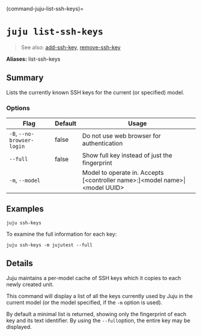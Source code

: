 (command-juju-list-ssh-keys)=
# `juju list-ssh-keys`
> See also: [add-ssh-key](#add-ssh-key), [remove-ssh-key](#remove-ssh-key)

**Aliases:** list-ssh-keys

## Summary
Lists the currently known SSH keys for the current (or specified) model.

### Options
| Flag | Default | Usage |
| --- | --- | --- |
| `-B`, `--no-browser-login` | false | Do not use web browser for authentication |
| `--full` | false | Show full key instead of just the fingerprint |
| `-m`, `--model` |  | Model to operate in. Accepts [&lt;controller name&gt;:]&lt;model name&gt;&#x7c;&lt;model UUID&gt; |

## Examples

    juju ssh-keys

To examine the full information for each key:

    juju ssh-keys -m jujutest --full


## Details

Juju maintains a per-model cache of SSH keys which it copies to each newly
created unit.

This command will display a list of all the keys currently used by Juju in
the current model (or the model specified, if the `-m` option is used).

By default a minimal list is returned, showing only the fingerprint of
each key and its text identifier. By using the `--full`option, the entire
key may be displayed.